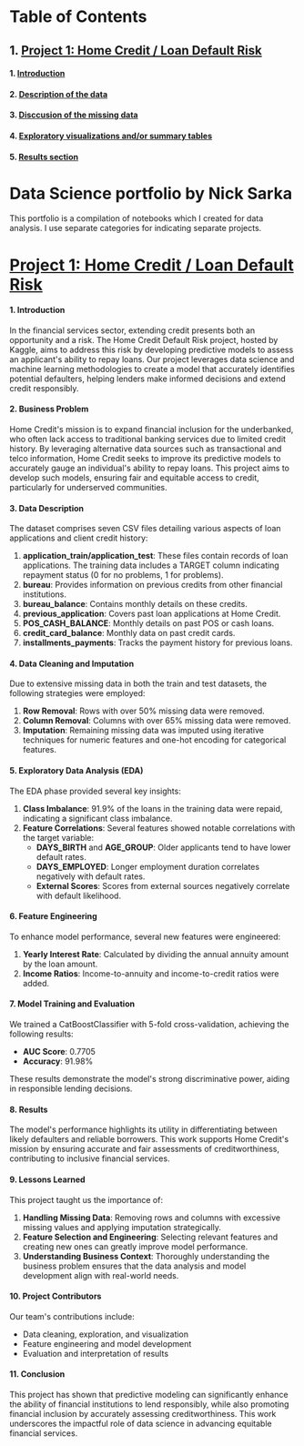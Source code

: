 # Table of Contents

## 1. [Project 1: Home Credit / Loan Default Risk](#Project-1:-Home-Credit-/-Loan-Default-Risk)
  #### 1. [Introduction](#Introduction)
  #### 2. [Description of the data](#Description-of-the-data)
  #### 3. [Disccusion of the missing data](#Discussion-of-the-missing-data)
  #### 4. [Exploratory visualizations and/or summary tables](#Exploratory-visualizations-and/or-summary-tables)
  #### 5. [Results section](#Results-section)

# Data Science portfolio by Nick Sarka
This portfolio is a compilation of notebooks which I created for data analysis. I use separate categories for indicating separate projects.

# [Project 1: Home Credit / Loan Default Risk](https://github.com/NickSarka2000/MSBA-Repo)
#### 1. Introduction
In the financial services sector, extending credit presents both an opportunity and a risk. The Home Credit Default Risk project, hosted by Kaggle, aims to address this risk by developing predictive models to assess an applicant's ability to repay loans. Our project leverages data science and machine learning methodologies to create a model that accurately identifies potential defaulters, helping lenders make informed decisions and extend credit responsibly.

#### 2. Business Problem
Home Credit's mission is to expand financial inclusion for the underbanked, who often lack access to traditional banking services due to limited credit history. By leveraging alternative data sources such as transactional and telco information, Home Credit seeks to improve its predictive models to accurately gauge an individual's ability to repay loans. This project aims to develop such models, ensuring fair and equitable access to credit, particularly for underserved communities.

#### 3. Data Description
The dataset comprises seven CSV files detailing various aspects of loan applications and client credit history:

1. **application_train/application_test**: These files contain records of loan applications. The training data includes a TARGET column indicating repayment status (0 for no problems, 1 for problems).
2. **bureau**: Provides information on previous credits from other financial institutions.
3. **bureau_balance**: Contains monthly details on these credits.
4. **previous_application**: Covers past loan applications at Home Credit.
5. **POS_CASH_BALANCE**: Monthly details on past POS or cash loans.
6. **credit_card_balance**: Monthly data on past credit cards.
7. **installments_payments**: Tracks the payment history for previous loans.

#### 4. Data Cleaning and Imputation
Due to extensive missing data in both the train and test datasets, the following strategies were employed:

1. **Row Removal**: Rows with over 50% missing data were removed.
2. **Column Removal**: Columns with over 65% missing data were removed.
3. **Imputation**: Remaining missing data was imputed using iterative techniques for numeric features and one-hot encoding for categorical features.

#### 5. Exploratory Data Analysis (EDA)
The EDA phase provided several key insights:

1. **Class Imbalance**: 91.9% of the loans in the training data were repaid, indicating a significant class imbalance.
2. **Feature Correlations**: Several features showed notable correlations with the target variable:
   - **DAYS_BIRTH** and **AGE_GROUP**: Older applicants tend to have lower default rates.
   - **DAYS_EMPLOYED**: Longer employment duration correlates negatively with default rates.
   - **External Scores**: Scores from external sources negatively correlate with default likelihood.

#### 6. Feature Engineering
To enhance model performance, several new features were engineered:

1. **Yearly Interest Rate**: Calculated by dividing the annual annuity amount by the loan amount.
2. **Income Ratios**: Income-to-annuity and income-to-credit ratios were added.

#### 7. Model Training and Evaluation
We trained a CatBoostClassifier with 5-fold cross-validation, achieving the following results:

- **AUC Score**: 0.7705
- **Accuracy**: 91.98%

These results demonstrate the model's strong discriminative power, aiding in responsible lending decisions.

#### 8. Results
The model's performance highlights its utility in differentiating between likely defaulters and reliable borrowers. This work supports Home Credit's mission by ensuring accurate and fair assessments of creditworthiness, contributing to inclusive financial services.

#### 9. Lessons Learned
This project taught us the importance of:

1. **Handling Missing Data**: Removing rows and columns with excessive missing values and applying imputation strategically.
2. **Feature Selection and Engineering**: Selecting relevant features and creating new ones can greatly improve model performance.
3. **Understanding Business Context**: Thoroughly understanding the business problem ensures that the data analysis and model development align with real-world needs.

#### 10. Project Contributors
Our team's contributions include:

- Data cleaning, exploration, and visualization
- Feature engineering and model development
- Evaluation and interpretation of results

#### 11. Conclusion
This project has shown that predictive modeling can significantly enhance the ability of financial institutions to lend responsibly, while also promoting financial inclusion by accurately assessing creditworthiness. This work underscores the impactful role of data science in advancing equitable financial services.
